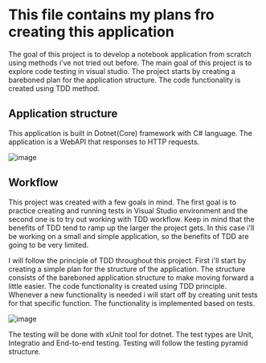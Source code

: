 # This file contains my plans fro creating this application

The goal of this project is to develop a notebook application from scratch using methods i've not tried out before. The main goal of this project is to explore code testing in visual studio.
The project starts by creating a bareboned plan for the application structure. The code functionality is created using TDD method.

## Application structure

This application is built in Dotnet(Core) framework with C# language. The application is a WebAPI that responses to HTTP requests. 

![image](https://user-images.githubusercontent.com/60960104/227202231-75a146c7-32f8-4bc8-a5d4-abfaaa7b2e5a.png)


## Workflow

This project was created with a few goals in mind. The first goal is to practice creating and running tests in Visual Studio environment and the second one is to try out working with TDD workflow. Keep in mind that the benefits of TDD tend to ramp up the larger the project gets. In this case i'll be working on a small and simple application, so the benefits of TDD are going to be very limited. 

I will follow the principle of TDD throughout this project. First i'll start by creating a simple plan for the structure of the application. The structure consists of the bareboned application structure to make moving forward a little easier. The code functionality is created using TDD principle. Whenever a new functionality is needed i will start off by creating unit tests for that specific function. The functionality is implemented based on tests. 

![image](https://user-images.githubusercontent.com/60960104/227201162-f6d071a9-8dc2-4e59-b09a-39fd22d4eb81.png)

The testing will be done with xUnit tool for dotnet. The test types are Unit, Integratio and End-to-end testing. Testing will follow the testing pyramid structure.
